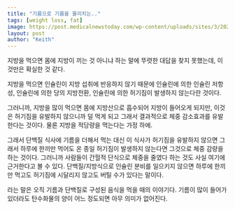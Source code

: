 ```yaml
---
title: "기름으로 기름을 물리치는.."
tags: [weight loss, fat]
image: https://post.medicalnewstoday.com/wp-content/uploads/sites/3/2020/02/324844_2200-732x549.jpg
layout: post
author: "Keith"
---
```


지방을 먹으면 몸에 지방이 끼는 것 아니냐 하는 말에 뚜렷한 대답을 찾지 못했는데, 이것만은 확실한 것 같다.

지방을 먹으면 인슐린이 지방 섭취에 반응하지 않기 때문에 인슐린에 의한 인슐린 저항성, 인슐린에 의한 당의 지방전환, 인슐린에 의한 허기짐이 발생하지 않는다란 것이다. 

그러니까, 지방을 많이 먹으면 몸에 지방산으로 흡수되어 지방이 들어오게 되지만, 이것은 허기짐을 유발하지 않으니까 덜 먹게 되고 그래서 결과적으로 체중 감소효과를 유발한다는 것이다. 물론 지방을 적당량을 먹는다는 가정 하에.

그래서 단백질 식사에 기름을 더해서 먹는 대신 이 식사가 허기짐을 유발하지 않으면 그래서 하루에 한끼만 먹어도 온 종일 허기짐이 발생하지 않는다면 그것으로 체중 감량을 하는 것이다. 그러니까 사람들이 간헐적 단식으로 체중을 줄였다 하는 것도 사실 여기에 근거한다고 볼 수 있다. 단백질/지방식으로 인슐린 분비를 일으키지 않으면 하루에 한끼만 먹고도 허기짐에 시달리지 않고도 버틸 수가 있다는 말이다.

라는 말은 오직 기름과 단백질로 구성된 음식을 먹을 때의 이야기다. 기름이 많이 들어가있더라도 탄수화물의 양이 어느 정도되면 아무 의미가 없어진다. 